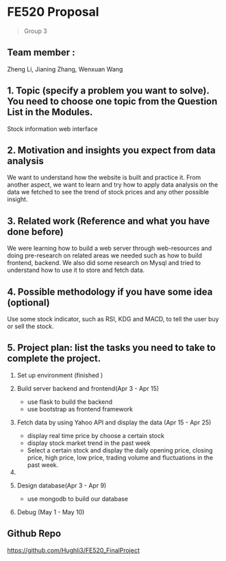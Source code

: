 # FE520 Proposal
> Group 3

## Team member :
Zheng Li, Jianing Zhang, Wenxuan Wang

## 1. Topic (specify a problem you want to solve). You need to choose one topic from the Question List in the Modules.
Stock information web interface

## 2. Motivation and insights you expect from data analysis
We want to understand how the website is built and practice it. 
From another aspect, we want to learn and try how to apply data analysis on the data we fetched to see the trend of stock prices and any other possible insight.
## 3. Related work (Reference and what you have done before)
We were learning how to build a web server through web-resources and doing pre-research on related areas we needed such as how to build frontend, backend. We also did some research on Mysql and tried to understand how to use it to store and fetch data.
## 4. Possible methodology if you have some idea (optional)
Use some stock indicator, such as RSI, KDG and MACD, to tell the user buy or sell the stock.
## 5. Project plan: list the tasks you need to take to complete the project.
1. Set up environment (finished )
2.  Build server backend and frontend(Apr 3 - Apr 15) 
    - use flask to build the backend 
    - use bootstrap as frontend framework
3. Fetch data by using Yahoo API and display the data (Apr 15 - Apr 25)
   - display real time price by choose a certain stock
   - display stock market trend in the past week
   - Select a certain stock and display the daily opening price, closing price, high price, low price, trading volume and fluctuations in the past week.

4. 
4. Design database(Apr 3 - Apr 9)
    - use mongodb to build our database
5. Debug (May 1 - May 10)
## Github Repo

https://github.com/Hughli3/FE520_FinalProject
